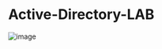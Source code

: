 # Active-Directory-LAB
![image](https://github.com/user-attachments/assets/48bb9818-1297-4400-82b2-7b1b4229325e)
